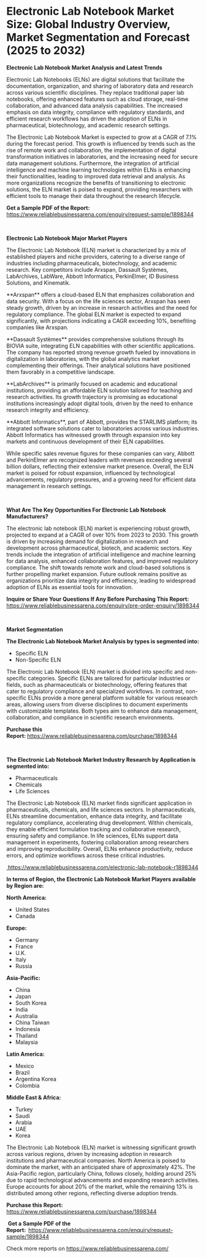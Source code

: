 <p><h1>Electronic Lab Notebook Market Size: Global Industry Overview, Market Segmentation and Forecast (2025 to 2032)</h1></p><p><strong>Electronic Lab Notebook Market Analysis and Latest Trends</strong></p>
<p><p>Electronic Lab Notebooks (ELNs) are digital solutions that facilitate the documentation, organization, and sharing of laboratory data and research across various scientific disciplines. They replace traditional paper lab notebooks, offering enhanced features such as cloud storage, real-time collaboration, and advanced data analysis capabilities. The increased emphasis on data integrity, compliance with regulatory standards, and efficient research workflows has driven the adoption of ELNs in pharmaceutical, biotechnology, and academic research settings.</p><p>The Electronic Lab Notebook Market is expected to grow at a CAGR of 7.1% during the forecast period. This growth is influenced by trends such as the rise of remote work and collaboration, the implementation of digital transformation initiatives in laboratories, and the increasing need for secure data management solutions. Furthermore, the integration of artificial intelligence and machine learning technologies within ELNs is enhancing their functionalities, leading to improved data retrieval and analysis. As more organizations recognize the benefits of transitioning to electronic solutions, the ELN market is poised to expand, providing researchers with efficient tools to manage their data throughout the research lifecycle.</p></p>
<p><strong>Get a Sample PDF of the Report:&nbsp;</strong> <a href="https://www.reliablebusinessarena.com/enquiry/request-sample/1898344?utm_campaign=2264&utm_medium=2&utm_source=Github&utm_content=ia&utm_term=10022025&utm_id=electronic-lab-notebook">https://www.reliablebusinessarena.com/enquiry/request-sample/1898344</a></p>
<p>&nbsp;</p>
<p><strong>Electronic Lab Notebook Major Market Players</strong></p>
<p><p>The Electronic Lab Notebook (ELN) market is characterized by a mix of established players and niche providers, catering to a diverse range of industries including pharmaceuticals, biotechnology, and academic research. Key competitors include Arxspan, Dassault Systèmes, LabArchives, LabWare, Abbott Informatics, PerkinElmer, ID Business Solutions, and Kinematik.</p><p>**Arxspan** offers a cloud-based ELN that emphasizes collaboration and data security. With a focus on the life sciences sector, Arxspan has seen steady growth, driven by an increase in research activities and the need for regulatory compliance. The global ELN market is expected to expand significantly, with projections indicating a CAGR exceeding 10%, benefiting companies like Arxspan.</p><p>**Dassault Systèmes** provides comprehensive solutions through its BIOVIA suite, integrating ELN capabilities with other scientific applications. The company has reported strong revenue growth fueled by innovations in digitalization in laboratories, with the global analytics market complementing their offerings. Their analytical solutions have positioned them favorably in a competitive landscape.</p><p>**LabArchives** is primarily focused on academic and educational institutions, providing an affordable ELN solution tailored for teaching and research activities. Its growth trajectory is promising as educational institutions increasingly adopt digital tools, driven by the need to enhance research integrity and efficiency.</p><p>**Abbott Informatics**, part of Abbott, provides the STARLIMS platform; its integrated software solutions cater to laboratories across various industries. Abbott Informatics has witnessed growth through expansion into key markets and continuous development of their ELN capabilities.</p><p>While specific sales revenue figures for these companies can vary, Abbott and PerkinElmer are recognized leaders with revenues exceeding several billion dollars, reflecting their extensive market presence. Overall, the ELN market is poised for robust expansion, influenced by technological advancements, regulatory pressures, and a growing need for efficient data management in research settings.</p></p>
<p>&nbsp;</p>
<p><strong>What Are The Key Opportunities For Electronic Lab Notebook Manufacturers?</strong></p>
<p><p>The electronic lab notebook (ELN) market is experiencing robust growth, projected to expand at a CAGR of over 10% from 2023 to 2030. This growth is driven by increasing demand for digitalization in research and development across pharmaceutical, biotech, and academic sectors. Key trends include the integration of artificial intelligence and machine learning for data analysis, enhanced collaboration features, and improved regulatory compliance. The shift towards remote work and cloud-based solutions is further propelling market expansion. Future outlook remains positive as organizations prioritize data integrity and efficiency, leading to widespread adoption of ELNs as essential tools for innovation.</p></p>
<p><strong>Inquire or Share Your Questions If Any Before Purchasing This Report:</strong> <a href="https://www.reliablebusinessarena.com/enquiry/pre-order-enquiry/1898344?utm_campaign=2264&utm_medium=2&utm_source=Github&utm_content=ia&utm_term=10022025&utm_id=electronic-lab-notebook">https://www.reliablebusinessarena.com/enquiry/pre-order-enquiry/1898344</a></p>
<p>&nbsp;</p>
<p><strong>Market Segmentation</strong></p>
<p><strong>The Electronic Lab Notebook Market Analysis by types is segmented into:</strong></p>
<p><ul><li>Specific ELN</li><li>Non-Specific ELN</li></ul></p>
<p><p>The Electronic Lab Notebook (ELN) market is divided into specific and non-specific categories. Specific ELNs are tailored for particular industries or fields, such as pharmaceuticals or biotechnology, offering features that cater to regulatory compliance and specialized workflows. In contrast, non-specific ELNs provide a more general platform suitable for various research areas, allowing users from diverse disciplines to document experiments with customizable templates. Both types aim to enhance data management, collaboration, and compliance in scientific research environments.</p></p>
<p><strong>Purchase this Report:&nbsp;</strong><a href="https://www.reliablebusinessarena.com/purchase/1898344?utm_campaign=2264&utm_medium=2&utm_source=Github&utm_content=ia&utm_term=10022025&utm_id=electronic-lab-notebook">https://www.reliablebusinessarena.com/purchase/1898344</a></p>
<p>&nbsp;</p>
<p><strong>The Electronic Lab Notebook Market Industry Research by Application is segmented into:</strong></p>
<p><ul><li>Pharmaceuticals</li><li>Chemicals</li><li>Life Sciences</li></ul></p>
<p><p>The Electronic Lab Notebook (ELN) market finds significant application in pharmaceuticals, chemicals, and life sciences sectors. In pharmaceuticals, ELNs streamline documentation, enhance data integrity, and facilitate regulatory compliance, accelerating drug development. Within chemicals, they enable efficient formulation tracking and collaborative research, ensuring safety and compliance. In life sciences, ELNs support data management in experiments, fostering collaboration among researchers and improving reproducibility. Overall, ELNs enhance productivity, reduce errors, and optimize workflows across these critical industries.</p></p>
<p><a href="https://www.reliablebusinessarena.com/electronic-lab-notebook-r1898344?utm_campaign=2264&utm_medium=2&utm_source=Github&utm_content=ia&utm_term=10022025&utm_id=electronic-lab-notebook">&nbsp;https://www.reliablebusinessarena.com/electronic-lab-notebook-r1898344</a></p>
<p><strong>In terms of Region, the Electronic Lab Notebook Market Players available by Region are:</strong></p>
<p>
    <p> <strong> North America: </strong>
        <ul>
            <li>United States</li>
            <li>Canada</li>
        </ul>
        </p> 
    <p> <strong> Europe: </strong>
        <ul>
            <li>Germany</li>
            <li>France</li>
            <li>U.K.</li>
            <li>Italy</li>
            <li>Russia</li>
        </ul>
        </p> 
    <p> <strong> Asia-Pacific: </strong>
        <ul>
            <li>China</li>
            <li>Japan</li>
            <li>South Korea</li>
            <li>India</li>
            <li>Australia</li>
            <li>China Taiwan</li>
            <li>Indonesia</li>
            <li>Thailand</li>
            <li>Malaysia</li>
        </ul>
        </p> 
    <p> <strong> Latin America: </strong>
        <ul>
            <li>Mexico</li>
            <li>Brazil</li>
            <li>Argentina Korea</li>
            <li>Colombia</li>
        </ul>
        </p> 
    <p> <strong> Middle East & Africa: </strong>
        <ul>
            <li>Turkey</li>
            <li>Saudi</li>
            <li>Arabia</li>
            <li>UAE</li>
            <li>Korea</li>
        </ul>
    </p>
    </p>
<p><p>The Electronic Lab Notebook (ELN) market is witnessing significant growth across various regions, driven by increasing adoption in research institutions and pharmaceutical companies. North America is poised to dominate the market, with an anticipated share of approximately 42%. The Asia-Pacific region, particularly China, follows closely, holding around 25% due to rapid technological advancements and expanding research activities. Europe accounts for about 20% of the market, while the remaining 13% is distributed among other regions, reflecting diverse adoption trends.</p></p>
<p><strong>Purchase this Report: </strong><a href="https://www.reliablebusinessarena.com/purchase/1898344?utm_campaign=2264&utm_medium=2&utm_source=Github&utm_content=ia&utm_term=10022025&utm_id=electronic-lab-notebook">https://www.reliablebusinessarena.com/purchase/1898344</a></p>
<p>&nbsp;<strong>Get a Sample PDF of the Report:&nbsp;&nbsp;</strong><a href="https://www.reliablebusinessarena.com/enquiry/request-sample/1898344?utm_campaign=2264&utm_medium=2&utm_source=Github&utm_content=ia&utm_term=10022025&utm_id=electronic-lab-notebook">https://www.reliablebusinessarena.com/enquiry/request-sample/1898344</a></p>
<p><strong></strong></p>
<p>Check more reports on <a href="https://www.reliablebusinessarena.com/?utm_campaign=2264&utm_medium=2&utm_source=Github&utm_content=ia&utm_term=10022025&utm_id=electronic-lab-notebook">https://www.reliablebusinessarena.com/</a></p>